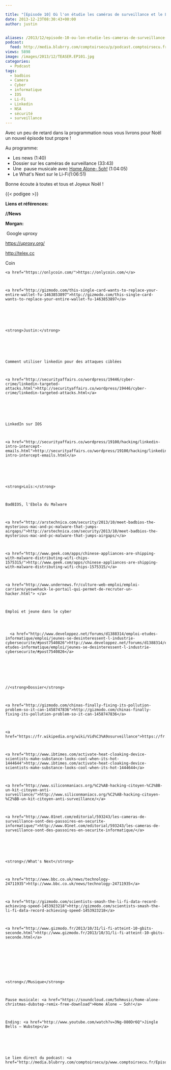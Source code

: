 ```yaml
---

title: "[Episode 10] Où l'on étudie les caméras de surveillance et le Li-Fi"
date: 2013-12-23T08:30:43+00:00
author: justin


aliases: /2013/12/episode-10-ou-lon-etudie-les-cameras-de-surveillance-et-le-li-fi/
podcast:
  feed: http://media.blubrry.com/comptoirsecu/p/podcast.comptoirsecu.fr/CSEC.EP10.2013-12-22.CAMERA.mp3
views: 5898
image: /images/2013/12/TEASER.EP101.jpg
categories:
  - Podcast
tags:
  - badbios
  - Camera
  - Cyber
  - informatique
  - IOS
  - Li-Fi
  - Linkedin
  - NSA
  - sécurité
  - surveillance
---
```

Avec un peu de retard dans la programmation nous vous livrons pour Noël un nouvel épisode tout propre !

Au programme:

  * Les news (1:40)
  * Dossier sur les caméras de surveillance (33:43)
  * Une  pause musicale avec [Home Alone- 5oh!](https://soundcloud.com/5ohmusic/home-alone-christmas-dubstep-remix-free-download) (1:04:05)<a title="Bitcrusher - 64.865457,-19.556783" href="http://www.dataglitch.org/releases/0013/mp3/01%20-%20Bitcrusher%20-%2064.865457,-19.556783.mp3" ><br /> </a>
  * Le What's Next sur le Li-Fi(1:06:51)

Bonne écoute à toutes et tous et Joyeux Noël !

{{< podigee >}}








**Liens et références:**

**//News**

**Morgan:**


   Google uproxy



  <a href="https://uproxy.org/">https://uproxy.org/</a>



  <a href="http://telex.cc">http://telex.cc</a>






  Coin




    <a href="https://onlycoin.com/">https://onlycoin.com/</a>



    <a href="http://gizmodo.com/this-single-card-wants-to-replace-your-entire-wallet-fu-1463853897">http://gizmodo.com/this-single-card-wants-to-replace-your-entire-wallet-fu-1463853897</a>






    <strong>Justin:</strong>






    Comment utiliser linkedin pour des attaques ciblées



    <a href="http://securityaffairs.co/wordpress/19446/cyber-crime/linkedin-targeted-attacks.html">http://securityaffairs.co/wordpress/19446/cyber-crime/linkedin-targeted-attacks.html</a>






    LinkedIn sur IOS



    <a href="http://securityaffairs.co/wordpress/19100/hacking/linkedin-intro-intercept-emails.html">http://securityaffairs.co/wordpress/19100/hacking/linkedin-intro-intercept-emails.html</a>






    <strong>Loïs:</strong>



    BadBIOS, l'Ebola du Malware



    <a href="http://arstechnica.com/security/2013/10/meet-badbios-the-mysterious-mac-and-pc-malware-that-jumps-airgaps/">http://arstechnica.com/security/2013/10/meet-badbios-the-mysterious-mac-and-pc-malware-that-jumps-airgaps/</a>



    <a href="http://www.geek.com/apps/chinese-appliances-are-shipping-with-malware-distributing-wifi-chips-1575315/">http://www.geek.com/apps/chinese-appliances-are-shipping-with-malware-distributing-wifi-chips-1575315/</a>



    <a href="http://www.undernews.fr/culture-web-emploi/emploi-carriere/yeswehack-le-portail-qui-permet-de-recruter-un-hacker.html"> </a>



    Emploi et jeune dans le cyber




      <a href="http://www.developpez.net/forums/d1388314/emploi-etudes-informatique/emploi/jeunes-se-desinteressent-l-industrie-cybersecurite/#post7540826">http://www.developpez.net/forums/d1388314/emploi-etudes-informatique/emploi/jeunes-se-desinteressent-l-industrie-cybersecurite/#post7540826</a>







    //<strong>Dossier</strong>



    <a href="http://gizmodo.com/chinas-finally-fixing-its-pollution-problem-so-it-can-1458747836">http://gizmodo.com/chinas-finally-fixing-its-pollution-problem-so-it-can-1458747836</a>



    <a href="https://fr.wikipedia.org/wiki/Vid%C3%A9osurveillance">https://fr.wikipedia.org/wiki/Vid%C3%A9osurveillance</a>



    <a href="http://www.ibtimes.com/activate-heat-cloaking-device-scientists-make-substance-looks-cool-when-its-hot-1444644">http://www.ibtimes.com/activate-heat-cloaking-device-scientists-make-substance-looks-cool-when-its-hot-1444644</a>



    <a href="http://www.siliconmaniacs.org/%C2%AB-hacking-citoyen-%C2%BB-un-kit-citoyen-anti-surveillance/">http://www.siliconmaniacs.org/%C2%AB-hacking-citoyen-%C2%BB-un-kit-citoyen-anti-surveillance/</a>



    <a href="http://www.01net.com/editorial/593243/les-cameras-de-surveillance-sont-des-passoires-en-securite-informatique/">http://www.01net.com/editorial/593243/les-cameras-de-surveillance-sont-des-passoires-en-securite-informatique/</a>






    <strong>//What's Next</strong>



    <a href="http://www.bbc.co.uk/news/technology-24711935">http://www.bbc.co.uk/news/technology-24711935</a>



    <a href="http://gizmodo.com/scientists-smash-the-li-fi-data-record-achieving-speed-1453923218">http://gizmodo.com/scientists-smash-the-li-fi-data-record-achieving-speed-1453923218</a>



    <a href="http://www.gizmodo.fr/2013/10/31/li-fi-atteint-10-gbits-seconde.html">http://www.gizmodo.fr/2013/10/31/li-fi-atteint-10-gbits-seconde.html</a>









    <strong>//Musique</strong>



    Pause musicale: <a href="https://soundcloud.com/5ohmusic/home-alone-christmas-dubstep-remix-free-download">Home Alone – 5oh!</a>



    Ending: <a href="http://www.youtube.com/watch?v=3Ng-O80Dr6Q">Jingle Bells – Wubstep</a>






    Le lien direct du podcast: <a href="http://media.blubrry.com/comptoirsecu/p/www.comptoirsecu.fr/Episode/ComptoirSecu_Episode_10_Camera.mp3">ici</a>
